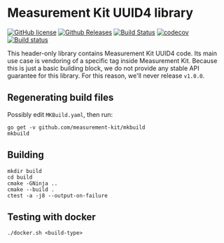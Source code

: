 # Measurement Kit UUID4 library

[![GitHub license](https://img.shields.io/github/license/measurement-kit/mkuuid4.svg)](https://raw.githubusercontent.com/measurement-kit/mkuuid4/master/LICENSE) [![Github Releases](https://img.shields.io/github/release/measurement-kit/mkuuid4.svg)](https://github.com/measurement-kit/mkuuid4/releases) [![Build Status](https://img.shields.io/travis/measurement-kit/mkuuid4/master.svg?label=travis)](https://travis-ci.org/measurement-kit/mkuuid4) [![codecov](https://codecov.io/gh/measurement-kit/mkuuid4/branch/master/graph/badge.svg)](https://codecov.io/gh/measurement-kit/mkuuid4) [![Build status](https://img.shields.io/appveyor/ci/bassosimone/mkuuid4/master.svg?label=appveyor)](https://ci.appveyor.com/project/bassosimone/mkuuid4/branch/master)

This header-only library contains Measurement Kit UUID4 code. Its main
use case is vendoring of a specific tag inside Measurement Kit. Because this
is just a basic building block, we do not provide any stable API guarantee
for this library. For this reason, we'll never release `v1.0.0`.

## Regenerating build files

Possibly edit `MKBuild.yaml`, then run:

```
go get -v github.com/measurement-kit/mkbuild
mkbuild
```

## Building

```
mkdir build
cd build
cmake -GNinja ..
cmake --build .
ctest -a -j8 --output-on-failure
```

## Testing with docker

```
./docker.sh <build-type>
```

